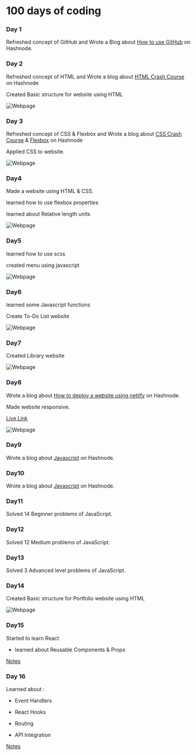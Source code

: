# 100 days of coding

### Day 1

Refreshed concept of GitHub and
Wrote a Blog about [How to use GitHub](https://avadhut.hashnode.dev/setting-up-github) on Hashnode.

### Day 2

Refreshed concept of HTML and
Wrote a blog about [HTML Crash Course](https://avadhut.hashnode.dev/html-crash-course) on Hashnode

Created Basic structure for website using HTML

![Webpage](./day2/ss.PNG)

### Day 3

Refreshed concept of CSS & Flexbox and
Wrote a blog about [CSS Crash Course](https://avadhut.hashnode.dev/css-crash-course) & [Flexbox](https://avadhut.hashnode.dev/flexbox) on Hashnode

Applied CSS to website.

![Webpage](./day3/ss.PNG)

### Day4

Made a website using HTML & CSS.

learned how to use flexbox properties

learned about Relative length units

![Webpage](./day4/ss.PNG)

### Day5

learned how to use scss

created menu using javascript

![Webpage](./day5/ss.PNG)

### Day6

learned some Javascript functions

Create To-Do List website

![Webpage](./day6/ss.PNG)

### Day7

Created Library website

![Webpage](./day7/ss.PNG)

### Day8

Wrote a blog about [How to deploy a website using netlify](https://avadhut.hashnode.dev/netlify) on Hashnode.

Made website responsive.

[Live Link](https://library-website01.netlify.app/)

![Webpage](./day8/ss.PNG)


### Day9

Wrote a blog about [Javascript](https://avadhut.hashnode.dev/javascript-notes) on Hashnode.


### Day10

Wrote a blog about [Javascript](https://avadhut.hashnode.dev/javascript-notes-2) on Hashnode.

### Day11

Solved 14 Beginner problems of JavaScript.

### Day12

Solved 12 Medium problems of JavaScript.

### Day13

Solved 3 Advanced level problems of JavaScript.

### Day14

Created Basic structure for Portfolio website using HTML

![Webpage](./day14/ss.PNG)

### Day15

Started to learn React

- learned about Reusable Components & Props

[Notes](https://avadhut.hashnode.dev/react-crash-course)

### Day 16

Learned about :

- Event Handlers

- React Hooks

- Routing

- API Integration


[Notes](https://avadhut.hashnode.dev/react-crash-course)